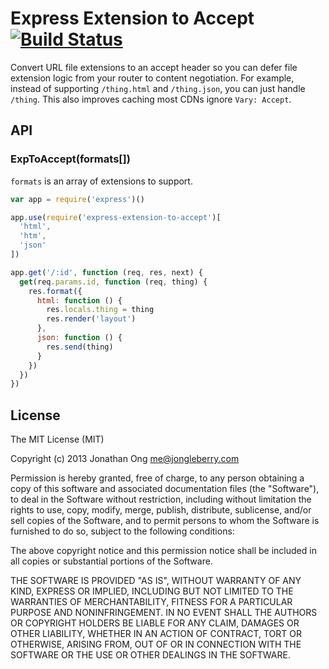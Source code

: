 # Express Extension to Accept [![Build Status](https://travis-ci.org/expressjs/express-extension-to-accept.png)](https://travis-ci.org/expressjs/express-extension-to-accept)

Convert URL file extensions to an accept header so you can defer file extension logic from your router to content negotiation.
For example, instead of supporting `/thing.html` and `/thing.json`,
you can just handle `/thing`.
This also improves caching most CDNs ignore `Vary: Accept`.

## API

### ExpToAccept(formats[])

`formats` is an array of extensions to support.

```js
var app = require('express')()

app.use(require('express-extension-to-accept')[
  'html',
  'htm',
  'json'
])

app.get('/:id', function (req, res, next) {
  get(req.params.id, function (req, thing) {
    res.format({
      html: function () {
        res.locals.thing = thing
        res.render('layout')
      },
      json: function () {
        res.send(thing)
      }
    })
  })
})
```

## License

The MIT License (MIT)

Copyright (c) 2013 Jonathan Ong me@jongleberry.com

Permission is hereby granted, free of charge, to any person obtaining a copy
of this software and associated documentation files (the "Software"), to deal
in the Software without restriction, including without limitation the rights
to use, copy, modify, merge, publish, distribute, sublicense, and/or sell
copies of the Software, and to permit persons to whom the Software is
furnished to do so, subject to the following conditions:

The above copyright notice and this permission notice shall be included in
all copies or substantial portions of the Software.

THE SOFTWARE IS PROVIDED "AS IS", WITHOUT WARRANTY OF ANY KIND, EXPRESS OR
IMPLIED, INCLUDING BUT NOT LIMITED TO THE WARRANTIES OF MERCHANTABILITY,
FITNESS FOR A PARTICULAR PURPOSE AND NONINFRINGEMENT. IN NO EVENT SHALL THE
AUTHORS OR COPYRIGHT HOLDERS BE LIABLE FOR ANY CLAIM, DAMAGES OR OTHER
LIABILITY, WHETHER IN AN ACTION OF CONTRACT, TORT OR OTHERWISE, ARISING FROM,
OUT OF OR IN CONNECTION WITH THE SOFTWARE OR THE USE OR OTHER DEALINGS IN
THE SOFTWARE.